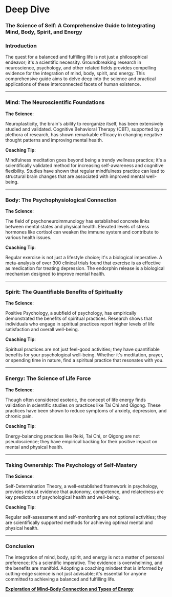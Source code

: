 # Deep Dive

### **The Science of Self: A Comprehensive Guide to Integrating Mind, Body, Spirit, and Energy**

### Introduction

The quest for a balanced and fulfilling life is not just a philosophical endeavor; it's a scientific necessity. Groundbreaking research in neuroscience, psychology, and other related fields provides compelling evidence for the integration of mind, body, spirit, and energy. This comprehensive guide aims to delve deep into the science and practical applications of these interconnected facets of human existence.

---

### Mind: The Neuroscientific Foundations

**The Science**:

Neuroplasticity, the brain's ability to reorganize itself, has been extensively studied and validated. Cognitive Behavioral Therapy (CBT), supported by a plethora of research, has shown remarkable efficacy in changing negative thought patterns and improving mental health.

**Coaching Tip**:

Mindfulness meditation goes beyond being a trendy wellness practice; it's a scientifically validated method for increasing self-awareness and cognitive flexibility. Studies have shown that regular mindfulness practice can lead to structural brain changes that are associated with improved mental well-being.

---

### Body: The Psychophysiological Connection

**The Science**:

The field of psychoneuroimmunology has established concrete links between mental states and physical health. Elevated levels of stress hormones like cortisol can weaken the immune system and contribute to various health issues.

**Coaching Tip**:

Regular exercise is not just a lifestyle choice; it's a biological imperative. A meta-analysis of over 300 clinical trials found that exercise is as effective as medication for treating depression. The endorphin release is a biological mechanism designed to improve mental health.

---

### Spirit: The Quantifiable Benefits of Spirituality

**The Science**:

Positive Psychology, a subfield of psychology, has empirically demonstrated the benefits of spiritual practices. Research shows that individuals who engage in spiritual practices report higher levels of life satisfaction and overall well-being.

**Coaching Tip**:

Spiritual practices are not just feel-good activities; they have quantifiable benefits for your psychological well-being. Whether it's meditation, prayer, or spending time in nature, find a spiritual practice that resonates with you.

---

### Energy: The Science of Life Force

**The Science**:

Though often considered esoteric, the concept of life energy finds validation in scientific studies on practices like Tai Chi and Qigong. These practices have been shown to reduce symptoms of anxiety, depression, and chronic pain.

**Coaching Tip**:

Energy-balancing practices like Reiki, Tai Chi, or Qigong are not pseudoscience; they have empirical backing for their positive impact on mental and physical health.

---

### Taking Ownership: The Psychology of Self-Mastery

**The Science**:

Self-Determination Theory, a well-established framework in psychology, provides robust evidence that autonomy, competence, and relatedness are key predictors of psychological health and well-being.

**Coaching Tip**:

Regular self-assessment and self-monitoring are not optional activities; they are scientifically supported methods for achieving optimal mental and physical health.

---

### Conclusion

The integration of mind, body, spirit, and energy is not a matter of personal preference; it's a scientific imperative. The evidence is overwhelming, and the benefits are manifold. Adopting a coaching mindset that is informed by cutting-edge science is not just advisable; it's essential for anyone committed to achieving a balanced and fulfilling life.

[**Exploration of Mind-Body Connection and Types of Energy**](Exploration%20of%20Mind-Body%20Connection%20and%20Types%20of%20E%20cae51abafdaa40fa82200f484e3ad94e.md)